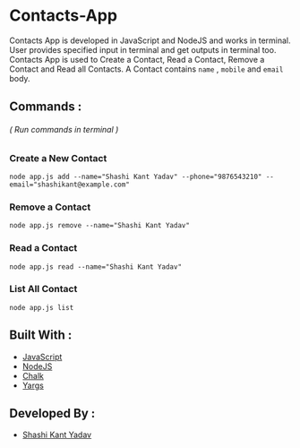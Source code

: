 # Contacts-App

Contacts App is developed in JavaScript and NodeJS and works in terminal. User provides specified input in terminal and get outputs in terminal too. Contacts App is used to Create a Contact, Read a Contact, Remove a Contact and Read all Contacts. A Contact contains `name` , `mobile` and `email` body.

## Commands :

###### ( Run commands in terminal )

### Create a New Contact

`node app.js add --name="Shashi Kant Yadav" --phone="9876543210" --email="shashikant@example.com"`

### Remove a Contact

`node app.js remove --name="Shashi Kant Yadav"`

### Read a Contact

`node app.js read --name="Shashi Kant Yadav"`

### List All Contact

`node app.js list`

## Built With :

- [JavaScript](https://developer.mozilla.org/en-US/docs/Web/JavaScript)
- [NodeJS](https://nodejs.org/en/)
- [Chalk](https://www.npmjs.com/package/chalk)
- [Yargs](https://www.npmjs.com/package/yargs)

## Developed By :

- [Shashi Kant Yadav](https://github.com/shashikant712)
